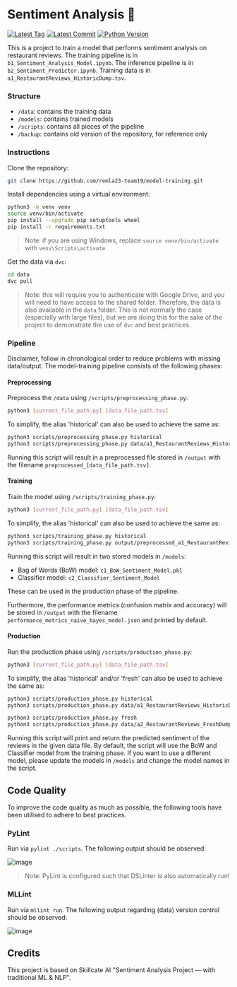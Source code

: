 # Sentiment Analysis 🎲

[![Latest Tag](https://img.shields.io/github/tag/remla23-team19/model-training.svg)](https://github.com/remla23-team19/model-training/tags) [![Latest Commit](https://img.shields.io/github/last-commit/remla23-team19/model-training.svg)](https://github.com/remla23-team19/model-training/commits/main) [![Python Version](https://img.shields.io/badge/python-3.8-yellow.svg)](https://www.python.org/downloads/release/python-380/)

This is a project to train a model that performs sentiment analysis on restaurant reviews.
The training pipeline is in `b1_Sentiment_Analysis_Model.ipynb`.
The inference pipeline is in `b2_Sentiment_Predictor.ipynb`.
Training data is in `a1_RestaurantReviews_HistoricDump.tsv`.

### Structure

- `/data`: contains the training data
- `/models`: contains trained models
- `/scripts`: contains all pieces of the pipeline
- `/backup`: contains old version of the repository, for reference only

### Instructions

Clone the repository:

```sh
git clone https://github.com/remla23-team19/model-training.git
```

Install dependencies using a virtual environment:

```sh
python3 -m venv venv
source venv/bin/activate
pip install --upgrade pip setuptools wheel
pip install -r requirements.txt
```

> Note: if you are using Windows, replace `source venv/bin/activate` with `venv\Scripts\activate`

Get the data via `dvc`:

```sh
cd data
dvc pull
```

> Note: this will require you to authenticate with Google Drive, and you will need to have access to the shared folder. Therefore, the data is also available in the `data` folder. This is not normally the case (especially with large files), but we are doing this for the sake of the project to demonstrate the use of `dvc` and best practices.


### Pipeline
Disclaimer, follow in chronological order to reduce problems with missing data/output.
The model-training pipeline consists of the following phases:

#### Preprocessing
Preprocess the `/data` using `/scripts/preprocessing_phase.py`:
```sh
python3 [current_file_path.py] [data_file_path.tsv]
```

To simplify, the alias 'historical' can also be used to achieve the same as:
```sh
python3 scripts/preprocessing_phase.py historical
python3 scripts/preprocessing_phase.py data/a1_RestaurantReviews_HistoricDump.tsv 
```

Running this script will result in a preprocessed file stored in `/output` with the filename `preprocessed_[data_file_path.tsv]`.

#### Training
Train the model using `/scripts/training_phase.py`:
```sh
python3 [current_file_path.py] [data_file_path.tsv]
```

To simplify, the alias 'historical' can also be used to achieve the same as:
```sh
python3 scripts/training_phase.py historical
python3 scripts/training_phase.py output/preprocessed_a1_RestaurantReviews_HistoricDump.tsv
```

Running this script will result in two stored models in `/models`:
* Bag of Words (BoW) model: `c1_BoW_Sentiment_Model.pkl`
* Classifier model: `c2_Classifier_Sentiment_Model`

These can be used in the production phase of the pipeline.

Furthermore, the performance metrics (confusion matrix and accuracy) will be stored in `/output` with the filename `performance_metrics_naive_bayes_model.json` and printed by default.

#### Production
Run the production phase using `/scripts/production_phase.py`:
```sh
python3 [current_file_path.py] [data_file_path.tsv]
```

To simplify, the alias 'historical' and/or 'fresh' can also be used to achieve the same as:
```sh
python3 scripts/production_phase.py historical
python3 scripts/production_phase.py data/a1_RestaurantReviews_HistoricDump.tsv

python3 scripts/production_phase.py fresh
python3 scripts/production_phase.py data/a2_RestaurantReviews_FreshDump.tsv
```

Running this script will print and return the predicted sentiment of the reviews in the given data file. By default, the script will use the BoW and Classifier model from the training phase. If you want to use a different model, please update the models in `/models` and change the model names in the script.

## Code Quality
To improve the code quality as much as possible, the following tools have been utilised to adhere to best practices.

### PyLint
Run via `pylint ./scripts`. The following output should be observed:

![image](https://github.com/remla23-team19/model-training/assets/56686692/da07a177-f39f-4a94-beef-dfffe6414bf1)

> Note: PyLint is configured such that DSLinter is also automatically run!

### MLLint
Run via `mllint run`. The following output regarding (data) version control should be observed:

![image](https://github.com/remla23-team19/model-training/assets/56686692/9f847ba0-99ff-4660-9b6b-f9cb883f2559)


## Credits

This project is based on Skillcate AI "Sentiment Analysis Project — with traditional ML & NLP".
